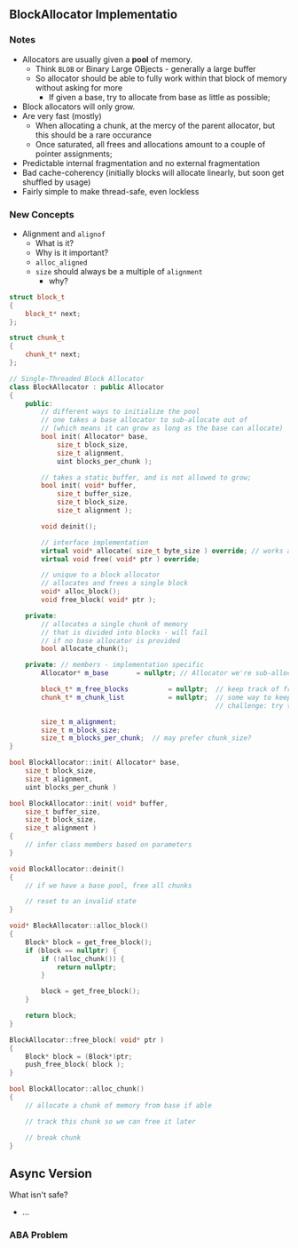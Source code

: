 
## BlockAllocator Implementatio

### Notes
- Allocators are usually given a **pool** of memory.
  - Think `BLOB` or Binary Large OBjects - generally a large buffer
  - So allocator should be able to fully work within that block of memory without asking for more
    - If given a base, try to allocate from base as little as possible; 
- Block allocators will only grow.
- Are very fast (mostly)
  - When allocating a chunk, at the mercy of the parent allocator, but this should be a rare occurance
  - Once saturated, all frees and allocations amount to a couple of pointer assignments; 
- Predictable internal fragmentation and no external fragmentation
- Bad cache-coherency (initially blocks will allocate linearly, but soon get shuffled by usage)
- Fairly simple to make thread-safe, even lockless

### New Concepts
- Alignment and `alignof`
  - What is it?
  - Why is it important?
  - `alloc_aligned`
  - `size` should always be a multiple of `alignment` 
    - why?



```cpp
struct block_t
{
	block_t* next; 
};

struct chunk_t 
{
	chunk_t* next; 
};

// Single-Threaded Block Allocator
class BlockAllocator : public Allocator
{
	public:
		// different ways to initialize the pool
		// one takes a base allocator to sub-allocate out of 
		// (which means it can grow as long as the base can allocate)
		bool init( Allocator* base, 
			size_t block_size, 
			size_t alignment, 
			uint blocks_per_chunk );

		// takes a static buffer, and is not allowed to grow; 
		bool init( void* buffer, 
			size_t buffer_size,  
			size_t block_size, 
			size_t alignment );

		void deinit(); 

		// interface implementation
		virtual void* allocate( size_t byte_size ) override; // works as long as size <= block_size
		virtual void free( void* ptr ) override; 

		// unique to a block allocator
		// allocates and frees a single block 
		void* alloc_block();
		void free_block( void* ptr );  

	private:
		// allocates a single chunk of memory
		// that is divided into blocks - will fail
		// if no base allocator is provided
		bool allocate_chunk(); 

	private: // members - implementation specific
		Allocator* m_base		= nullptr; // Allocator we're sub-allocating from

		block_t* m_free_blocks			= nullptr;	// keep track of free blocks 
		chunk_t* m_chunk_list		    = nullptr;  // some way to keep track of chunks if using a base allocator
													// challenge: try to track this wihout a specialized "chunk" header

		size_t m_alignment; 
		size_t m_block_size; 
		size_t m_blocks_per_chunk; 	// may prefer chunk_size?
}
```

```cpp
bool BlockAllocator::init( Allocator* base, 
	size_t block_size, 
	size_t alignment, 
	uint blocks_per_chunk )

bool BlockAllocator::init( void* buffer, 
	size_t buffer_size,  
	size_t block_size, 
	size_t alignment )
{
	// infer class members based on parameters
}

void BlockAllocator::deinit() 
{
	// if we have a base pool, free all chunks

	// reset to an invalid state
}

void* BlockAllocator::alloc_block()
{
	Block* block = get_free_block(); 
	if (block == nullptr) {
		if (!alloc_chunk()) {
			return nullptr; 
		}

		block = get_free_block(); 
	}

	return block; 
}

BlockAllocator::free_block( void* ptr ) 
{
	Block* block = (Block*)ptr;
	push_free_block( block );  
}

bool BlockAllocator::alloc_chunk()
{
	// allocate a chunk of memory from base if able

	// track this chunk so we can free it later

	// break chunk 
}

```

## Async Version

What isn't safe?
- ...


### ABA Problem